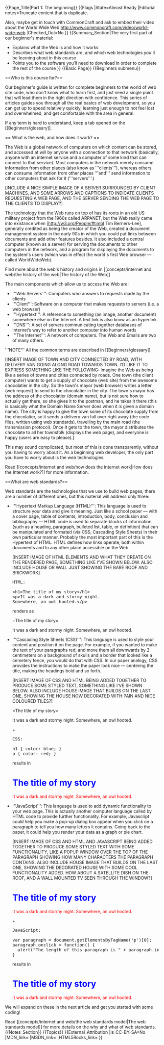 {{Page_Title|Part 1: The beginning}}
{{Flags
|State=Almost Ready
|Editorial notes=Truncate content that is duplicate.

Also, maybe get in touch with CommonCraft and ask to embed their video about the World Wide Web http://www.commoncraft.com/video/world-wide-web
|Checked_Out=No
}}
{{Summary_Section|The very first part of our beginner's material:

* Explains what the Web is and how it works
* Describes what web standards are, and which web technologies you'll be learning about in this course
* Points you to the software you'll need to download in order to complete the rest of the course
}}
{{Basic Page}}
{{Beginners submenu}}


==Who is this course for?==

Our beginner's guide is written for complete beginners to the world of web site code, who don't know what to learn first, and just need a single point that will lead them in the right direction with confidence. This series of articles guides you through all the real basics of web development, so you can get up to speed relatively quickly, learning just enough to not feel lost and overwhelmed, and get comfortable with the area in general.

If any term is hard to understand, keep a tab opened on the [[Beginners/glossary]].

== What is the web, and how does it work? ==

The Web is a global network of computers on which content can be stored, and accessed at will by anyone with a connection to that network (basically, anyone with an internet service and a computer of some kind that can connect to that service). Most computers in the network merely consume information from other places (also know as '''clients'''), whereas others can consume information from other places '''and''' send information to other computers that ask for it ('''servers'''.)

[INCLUDE A NICE SIMPLE IMAGE OF A SERVER SURROUNDED BY CLIENT MACHINES, AND SOME ARROWS AND CAPTIONS TO INDICATE CLIENTS REQUESTING A WEB PAGE, AND THE SERVER SENDING THE WEB PAGE TO THE CLIENTS TO DISPLAY?]
  
The technology that the Web runs on top of has its roots in an old US military project from the 1960s called ARPANET, but the Web really came into existance when [http://w3.org/People/#timbl Tim Berners-Lee], generally credited as being the creator of the Web, created a document management system in the early 90s in which you could put links between documents and add other features besides. It also included a central computer (known as a server) for serving the documents to other computers in the network, and a program for displaying the documents to the system's users (which was in effect the world's first Web browser — called WorldWideWeb).

Find more about the web's history and origins in [[concepts/internet and web/the history of the web|The history of the Web]]

The main components which allow us to access the Web are:

* '''Web Servers''': Computers who answers to requests made by the clients
* '''Client''': Software on a computer that makes requests to servers (i.e. a web browser)
* '''Hypertext''': A reference to something (an image, another document) somewhere else on the Internet. A text link is also know as an hyperlink.
* '''DNS''': A set of servers communicating together databases of Internet’s way to refer to another computer into human words
* '''The Internet''': A network of computers. The Web and Emails are two of many others.

'''NOTE''' All the common terms are described in [[Beginners/glossary]]

[INSERT IMAGE OF TOWN AND CITY CONNECTED BY ROAD, WITH DELIVERY VAN GOING ALONG ROAD TOWARDS TOWN. I'D LIKE IT TO EXPRESS SOMETHING LIKE THE FOLLOWING: Imagine the Web as being like a series of towns and cities connected by roads. One town (the client computer) wants to get a supply of chocolate (web site) from the awesome chocolatier in the city. So the town's mayor (web browser) writes a letter (web request) to send to the chocolatier in the city. The town's mayor has the address of the chocolatier (domain name), but is not sure how to actually get there, so she gives it to the postman, and he takes it there (this is basically what the Domain Name Server does when it is given a domain name). The city is happy to give the town some of its chocolate supply from the chocolatier, so it sends a delivery van full over right away (the code files, written using web standards), travelling by the main road (the transmission protocol). Once it gets to the town, the mayor distributes the chocolate to all her townsfolk (displays the web page), and everyone is happy (users are easy to please).]

This may sound complicated, but most of this is done transparently, without you having to worry about it. As a beginning web developer, the only part you have to worry about is the web technologies.

Read [[concepts/internet and web/how does the internet work|How does the Internet work?]] for more information.


==What are web standards?==

Web standards are the technologies that we use to build web pages; there are a number of different ones, but this material will address only three:
<ul>
<li><p>'''Hypertext Markup Language (HTML)''': This language is used to structure your data and give it meaning. Just like a school paper — with a cover page, table of contents, introduction, body, conclusion and bibliography — HTML code is used to separate blocks of information (such as a heading, paragraph, bulleted list, table, or definition) that can be manipulated and formated (via CSS, Cascading Style Sheets) in their own particular manner.  Probably the most important part of this is the Hypertext of HTML.  HTML defines how links operate, both within documents and to any other place accessible on the Web.</p>

<p>[INSERT IMAGE OF HTML ELEMENTS AND WHAT THEY CREATE ON THE RENDERED PAGE, SOMETHING LIKE I'VE SHOWN BELOW. ALSO INCLUDE HOUSE OR WALL JUST SHOWING THE BARE ROOF AND BRICKWORK] </p>

<pre>HTML:

&lt;h1&gt;The title of my story&lt;/h1&gt;
&lt;p&gt;It was a dark and stormy night.
Somewhere, an owl hooted.&lt;/p&gt;</pre>

renders as

=The title of my story=
<p>It was a dark and stormy night. Somewhere, an owl hooted.</p>

</li>


<li><p>'''Cascading Style Sheets (CSS)''': This language is used to style your content and position it on the page. For example, if you wanted to  make the text of your paragraphs red, and move them all downwards by 2 centimeters on a background of skulls and a border that looked like a cemetery fence, you would do that with CSS. In our paper analogy, CSS provides the instructions to make the paper look nice — centering the title, making the headings bold and so forth.</p>

<p>[INSERT IMAGE OF CSS AND HTML BEING ADDED TOGETHER TO PRODUCE SOME STYLED TEXT, SOMETHING LIKE I'VE SHOWN BELOW. ALSO INCLUDE HOUSE IMAGE THAT BUILDS ON THE LAST ONE, SHOWING THE HOUSE NOW DECORATED WITH PAIN AND NICE COLOURED TILES?] </p>

=The title of my story=
<p>It was a dark and stormy night. Somewhere, an owl hooted.</p>

<p>+</p>

<pre>CSS:

h1 { color: blue; }
p { color: red; }</pre>

<p>results in</p>

<h1 style="color: blue">The title of my story</h1>
<p style="color: red">It was a dark and stormy night. Somewhere, an owl hooted.</p>

</li>

<li><p>'''JavaScript''': This language is used to add dynamic functionality to your web page. This is actually another computer language called by HTML code to provide further functionality.  For example, Javascript could help you make a pop-up dialog box appear when you click on a paragraph to tell you how many letters it contains.  Going back to the paper, it could help you render your data as a graph or pie chart.</p></li>

<p>[INSERT IMAGE OF CSS AND HTML AND JAVASCRIPT BEING ADDED TOGETHER TO PRODUCE SOME STYLED TEXT WITH SOME FUNCTIONALITY, LIKE A POPUP WINDOW OVER THE TOP OF THE PARAGRAPH SHOWING HOW MANY CHARACTERS THE PARAGRAPH CONTAINS. ALSO INCLUDE HOUSE IMAGE THAT BUILDS ON THE LAST ONE, SHOWING THE DECORATED HOUSE WITH SOME COOL FUNCTIONALITY ADDED. HOW ABOUT A SATELLITE DISH ON THE ROOF, AND A WALL MOUNTED TV SEEN THROUGH THE WINDOW?] </p>

<h1 style="color: blue">The title of my story</h1>
<p style="color: red">It was a dark and stormy night. Somewhere, an owl hooted.</p>

<p>+</p>

<pre>JavaScript:

var paragraph = document.getElementsByTagName('p')[0];
paragraph.onclick = function() {
  alert("The length of this paragraph is " + paragraph.innerHTML.length + " characters.");
}</pre>

<p>results in</p>

<h1 style="color: blue">The title of my story</h1>
<p style="color: red" onclick="alert("The length of this paragraph is " + this.innerHTML.length + " characters.");">It was a dark and stormy night. Somewhere, an owl hooted.</p>

</li>
</ul>

We will expand on these in the next article and get you started with some coding!

Read [[concepts/internet and web/the web standards model|The web standards model]] for more details on the why and what of web standards.
{{Notes_Section}}
{{Topics}}
{{External_Attribution
|Is_CC-BY-SA=No
|MDN_link=
|MSDN_link=
|HTML5Rocks_link=
}}